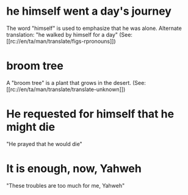 # he himself went a day's journey

The word "himself" is used to emphasize that he was alone. Alternate translation: "he walked by himself for a day" (See: [[rc://en/ta/man/translate/figs-rpronouns]])

# broom tree

A "broom tree" is a plant that grows in the desert. (See: [[rc://en/ta/man/translate/translate-unknown]])

# He requested for himself that he might die

"He prayed that he would die"

# It is enough, now, Yahweh

"These troubles are too much for me, Yahweh"

